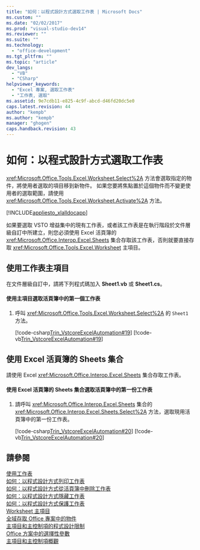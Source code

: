 ```yaml
---
title: "如何：以程式設計方式選取工作表 | Microsoft Docs"
ms.custom: ""
ms.date: "02/02/2017"
ms.prod: "visual-studio-dev14"
ms.reviewer: ""
ms.suite: ""
ms.technology: 
  - "office-development"
ms.tgt_pltfrm: ""
ms.topic: "article"
dev_langs: 
  - "VB"
  - "CSharp"
helpviewer_keywords: 
  - "Excel 專案, 選取工作表"
  - "工作表, 選取"
ms.assetid: 9e7cdb11-e825-4c9f-abcd-d46fd20dc5e0
caps.latest.revision: 44
author: "kempb"
ms.author: "kempb"
manager: "ghogen"
caps.handback.revision: 43
---
```

# 如何：以程式設計方式選取工作表
  <xref:Microsoft.Office.Tools.Excel.Worksheet.Select%2A> 方法會選取指定的物件，將使用者選取的項目移到新物件。  如果您要將焦點置於這個物件而不變更使用者的選取範圍，請使用 <xref:Microsoft.Office.Tools.Excel.Worksheet.Activate%2A> 方法。  
  
 [!INCLUDE[appliesto_xlalldocapp](../vsto/includes/appliesto-xlalldocapp-md.md)]  
  
 如果要選取 VSTO 增益集中的現有工作表，或者該工作表是在執行階段於文件層級自訂中所建立，則您必須使用 Excel 活頁簿的 <xref:Microsoft.Office.Interop.Excel.Sheets> 集合存取該工作表，否則就要直接存取 <xref:Microsoft.Office.Tools.Excel.Worksheet> 主項目。  
  
## 使用工作表主項目  
 在文件層級自訂中，請將下列程式碼加入 **Sheet1.vb** 或 **Sheet1.cs**。  
  
#### 使用主項目選取活頁簿中的第一個工作表  
  
1.  呼叫 <xref:Microsoft.Office.Tools.Excel.Worksheet.Select%2A> 的 `Sheet1` 方法。  
  
     [!code-csharp[Trin_VstcoreExcelAutomation#19](../snippets/csharp/VS_Snippets_OfficeSP/Trin_VstcoreExcelAutomation/CS/Sheet1.cs#19)]
     [!code-vb[Trin_VstcoreExcelAutomation#19](../snippets/visualbasic/VS_Snippets_OfficeSP/Trin_VstcoreExcelAutomation/VB/Sheet1.vb#19)]  
  
## 使用 Excel 活頁簿的 Sheets 集合  
 請使用 Excel <xref:Microsoft.Office.Interop.Excel.Sheets> 集合存取工作表。  
  
#### 使用 Excel 活頁簿的 Sheets 集合選取活頁簿中的第一份工作表  
  
1.  請呼叫 <xref:Microsoft.Office.Interop.Excel.Sheets> 集合的 <xref:Microsoft.Office.Interop.Excel.Sheets.Select%2A> 方法，選取現用活頁簿中的第一份工作表。  
  
     [!code-csharp[Trin_VstcoreExcelAutomation#20](../snippets/csharp/VS_Snippets_OfficeSP/Trin_VstcoreExcelAutomation/CS/Sheet1.cs#20)]
     [!code-vb[Trin_VstcoreExcelAutomation#20](../snippets/visualbasic/VS_Snippets_OfficeSP/Trin_VstcoreExcelAutomation/VB/Sheet1.vb#20)]  
  
## 請參閱  
 [使用工作表](../vsto/working-with-worksheets.md)   
 [如何：以程式設計方式列印工作表](../vsto/how-to-programmatically-print-worksheets.md)   
 [如何：以程式設計方式從活頁簿中刪除工作表](../vsto/how-to-programmatically-delete-worksheets-from-workbooks.md)   
 [如何：以程式設計方式隱藏工作表](../vsto/how-to-programmatically-hide-worksheets.md)   
 [如何：以程式設計方式保護工作表](../vsto/how-to-programmatically-protect-worksheets.md)   
 [Worksheet 主項目](../vsto/worksheet-host-item.md)   
 [全域存取 Office 專案中的物件](../vsto/global-access-to-objects-in-office-projects.md)   
 [主項目和主控制項的程式設計限制](../vsto/programmatic-limitations-of-host-items-and-host-controls.md)   
 [Office 方案中的選擇性參數](../vsto/optional-parameters-in-office-solutions.md)   
 [主項目和主控制項概觀](../vsto/host-items-and-host-controls-overview.md)  
  
  